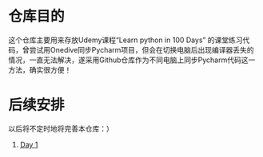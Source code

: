 # 仓库目的
这个仓库主要用来存放Udemy课程“Learn python in 100 Days” 的课堂练习代码，曾尝试用Onedive同步Pycharm项目，但会在切换电脑后出现编译器丢失的情况，一直无法解决，遂采用Github仓库作为不同电脑上同步Pycharm代码这一方法，确实很方便！
# 后续安排
以后将不定时地将完善本仓库：）

1. [Day 1](Day-1/day-1-2-exercise-Debugging/reademe.md)

